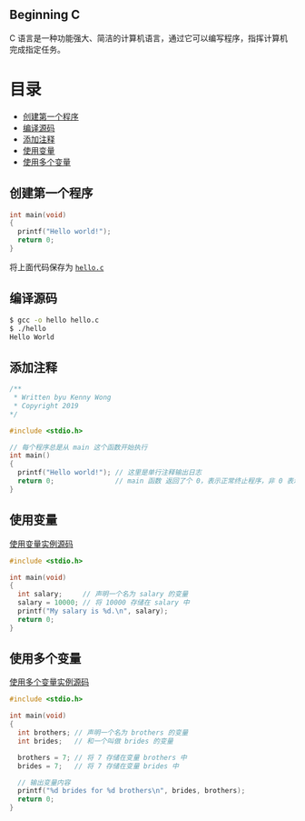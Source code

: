Beginning C
---

C 语言是一种功能强大、简洁的计算机语言，通过它可以编写程序，指挥计算机完成指定任务。

目录
===

- [创建第一个程序](#创建第一个程序)
- [编译源码](#编译源码)
- [添加注释](#添加注释)
- [使用变量](#使用变量)
- [使用多个变量](#使用多个变量)

## 创建第一个程序

```c
int main(void)
{
  printf("Hello world!");
  return 0;
}
```

将上面代码保存为 [`hello.c`](example/demo1/hello.c)

## 编译源码

```bash
$ gcc -o hello hello.c
$ ./hello
Hello World
```

## 添加注释

```c
/**
 * Written byu Kenny Wong
 * Copyright 2019
*/

#include <stdio.h>

// 每个程序总是从 main 这个函数开始执行
int main()
{
  printf("Hello world!"); // 这里是单行注释输出日志
  return 0;               // main 函数 返回了个 0，表示正常终止程序，非 0 表示异常
}
```

## 使用变量

[使用变量实例源码](example/demo2/using_a_variable.c)

```c
#include <stdio.h>

int main(void)
{
  int salary;     // 声明一个名为 salary 的变量
  salary = 10000; // 将 10000 存储在 salary 中
  printf("My salary is %d.\n", salary);
  return 0;
}
```


## 使用多个变量

[使用多个变量实例源码](example/demo2/using_more_variables.c)

```c
#include <stdio.h>

int main(void)
{
  int brothers; // 声明一个名为 brothers 的变量
  int brides;   // 和一个叫做 brides 的变量

  brothers = 7; // 将 7 存储在变量 brothers 中
  brides = 7;   // 将 7 存储在变量 brides 中

  // 输出变量内容
  printf("%d brides for %d brothers\n", brides, brothers);
  return 0;
}
```